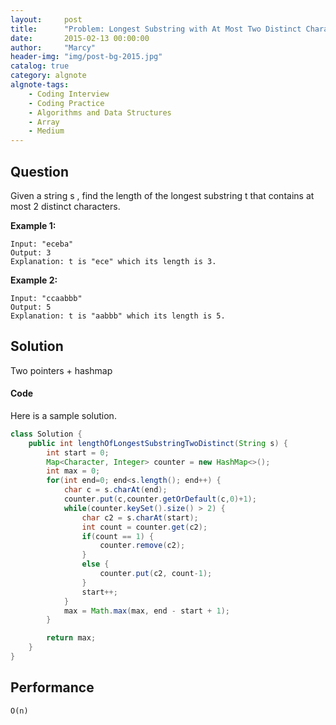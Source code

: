 ```yaml
---
layout:     post
title:      "Problem: Longest Substring with At Most Two Distinct Characters"
date:       2015-02-13 00:00:00
author:     "Marcy"
header-img: "img/post-bg-2015.jpg"
catalog: true
category: algnote
algnote-tags:
    - Coding Interview
    - Coding Practice
    - Algorithms and Data Structures
    - Array
    - Medium
---
```


## Question

Given a string s , find the length of the longest substring t  that contains at most 2 distinct characters.

**Example 1:**
```
Input: "eceba"
Output: 3
Explanation: t is "ece" which its length is 3.
```

**Example 2:**
```
Input: "ccaabbb"
Output: 5
Explanation: t is "aabbb" which its length is 5.
```

## Solution

Two pointers + hashmap

#### Code

Here is a sample solution.

```java
class Solution {
    public int lengthOfLongestSubstringTwoDistinct(String s) {
        int start = 0;
        Map<Character, Integer> counter = new HashMap<>();
        int max = 0;
        for(int end=0; end<s.length(); end++) {
            char c = s.charAt(end);
            counter.put(c,counter.getOrDefault(c,0)+1);
            while(counter.keySet().size() > 2) {
                char c2 = s.charAt(start);
                int count = counter.get(c2);
                if(count == 1) {
                    counter.remove(c2);
                }
                else {
                    counter.put(c2, count-1);
                }
                start++;
            }
            max = Math.max(max, end - start + 1);
        }

        return max;
    }
}
```

## Performance
`O(n)`
